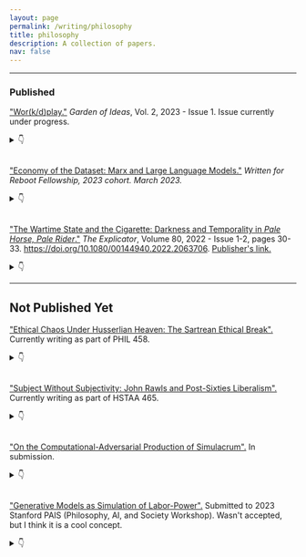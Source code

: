 ```yaml
---
layout: page
permalink: /writing/philosophy
title: philosophy
description: A collection of papers.
nav: false
---
```


---

### Published

<a href="files/workdplay.pdf" target="_blank">"Wor(k/d)play."</a> <em>Garden of Ideas</em>, Vol. 2, 2023 - Issue 1. Issue currently under progress.
<details>
  <summary>
    <span class="icon">👇</span>
  </summary>
  <p style="margin-left: 25px;">
    <small><bold>Abstract.</bold> In this essay, we challenge the notion that wordplay lacks depth and meaning. Drawing from philosophers like Plato, Derrida, Wittgenstein, and Saussure, we explore wordplay as a playful engagement with signifiers and their relationships. By embracing irony and comedic play, we uncover new perspectives on language and its limitations. We argue that wordplay offers a valuable tool for critical writers to expand meaning and open doors to alternative modes of understanding. This essay encourages the embrace of wordplay as a meaningful means of inquiry and expression. <em>Disclosure: LLM-generated abstract.</em></small>
  </p>
</details>

<br>

<a href="files/economy-of-the-dataset.pdf" target="_blank">"Economy of the Dataset: Marx and Large Language Models."</a> <em>Written for Reboot Fellowship, 2023 cohort. March 2023.</em>
<details>
  <summary>
    <span class="icon">👇</span>
  </summary>
  <p style="margin-left: 25px;">
    <small><bold>Abstract.</bold> I argue that the massive datasets utilized by large language models introduce metaphysical and theological complexities, which can be better understood through an examination of Marx's analysis of commodities and capital. I contend that the focus shifts from the content to the form of data in the creation of general-purpose language models, resulting in a fetishization of the Dataset itself. By exploring the parallels between form as money and the concealment of labor, I shed light on the philosophical implications of dataset creation and its impact on our understanding of new technologies. This analysis aims to offer computer scientists, laypersons, and philosophers a nuanced perspective on the economy of the Dataset and how language models interact with and manipulate information. <em>Disclosure: LLM-generated abstract.</em></small>
  </p>
</details>

<br>

<a href="files/00144940.2022.pdf" target="_blank">"The Wartime State and the Cigarette: Darkness and Temporality in <em>Pale Horse, Pale Rider</em>."</a> <em>The Explicator</em>, Volume 80, 2022 - Issue 1-2, pages 30-33. https://doi.org/10.1080/00144940.2022.2063706. <a href="https://www.tandfonline.com/doi/full/10.1080/00144940.2022.2063706" target="_blank">Publisher's link.</a>
<details>
  <summary>
    <span class="icon">👇</span>
  </summary>
  <p style="margin-left: 25px;">
    <small><bold>Abstract.</bold> Although often overlooked due to its sparse occurrence, the symbol of the cigarette offers a new model to understand key themes of darkness and temporality in Katherine Anne Porter’s *Pale Horse, Pale Rider*. Adam is Miranda’s metaphorical cigarette, a device of light and relief from a society pervaded by the darkness of war and sickness. Despite Miranda’s pleas, Adam is committed to his guaranteed extinguishment serving in the war. The driving motion throughout the novella is that of an unspoken but relentless temporality - the metaphorical cigarette flame ceases into darkness as Adam’s departure nears. This temporality can be understood as a creation of the wartime state, whose systematic movement and organization of human life dominate Adam’s being and hence controls Miranda’s psychological being and self-relation to her world. Porter’s work illustrates the devastating power of the wartime state to impose the metaphysics of inevitable darkness upon its citizens.</small>
  </p>
</details>

---

## Not Published Yet

<a href="#" target="_blank">"Ethical Chaos Under Husserlian Heaven: The Sartrean Ethical Break".</a> Currently writing as part of PHIL 458.
<details>
  <summary>
    <span class="icon">👇</span>
  </summary>
  <p style="margin-left: 25px;">
    <small><bold>Abstract.</bold> In progress.
</small>
  </p>
</details>

<br>

<a href="#" target="_blank">"Subject Without Subjectivity: John Rawls and Post-Sixties Liberalism".</a> Currently writing as part of HSTAA 465.
<details>
  <summary>    
    <span class="icon">👇</span>
  </summary>
  <p style="margin-left: 25px;">
    <small><bold>Abstract.</bold> In progress.
</small>
  </p>
</details>

<br>

<a href="files\On_the_Computational_Adversarial_Production_of_Simulacrum.pdf" target="_blank">"On the Computational-Adversarial Production of Simulacrum".</a> In submission.
<details>
  <summary>
    <span class="icon">👇</span>
  </summary>
  <p style="margin-left: 25px;">
    <small><bold>Abstract.</bold> Drawing upon the computational paradigm of the Generative Adversarial Network, used in the field of Artificial Intelligence to produce DeepFakes and other literal digital simulacrum, we formulate a computational-adversarial framework to understand the evolution of simulacrum-producing machines into maturity. Such a framework provides a strongly materialist mode of cultural and social analysis. Across its demonstrated application across four contexts – the designation of intelligent beings, the tangibility and deterrent power of nuclear weapons, the simulacra of gender, and the contradictions of colonialism – it proves to be a useful intellectual scaffold both to understand and reinterpret simulacrum and simulations. Crucially, it allows us to discover and understand – in very present, palpable, materialist terms – internally antagonistic wholes that generate unity out of difference and uncover difference in unity, systems for which self-reflection is simultaneously self-refraction.
</small>
  </p>
</details>

<br>

<a href="files\PAIS_abstract_sub.pdf" target="_blank">"Generative Models as Simulation of Labor-Power".</a> Submitted to 2023 Stanford PAIS (Philosophy, AI, and Society Workshop). Wasn't accepted, but I think it is a cool concept.
<details>
  <summary>    
    <span class="icon">👇</span>
  </summary>
  <p style="margin-left: 25px;">
    <small><bold>Abstract.</bold> Forthcoming.
</small>
  </p>
</details>



